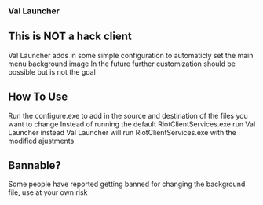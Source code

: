 ### Val Launcher

## This is NOT a hack client

Val Launcher adds in some simple configuration to automaticly set the main menu background image
In the future further customization should be possible but is not the goal

## How To Use

Run the configure.exe to add in the source and destination of the files you want to change
Instead of running the default RiotClientServices.exe run Val Launcher instead
Val Launcher will run RiotClientServices.exe with the modified ajustments

## Bannable?

Some people have reported getting banned for changing the background file, use at your own risk

